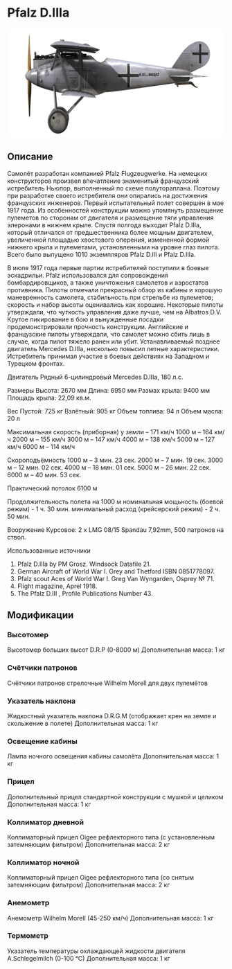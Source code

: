 # Pfalz D.IIIa

![pfalzd3a](../images/pfalzd3a.png)

## Описание

Самолёт разработан компанией Pfalz Flugzeugwerke. На немецких конструкторов произвел впечатление знаменитый французский истребитель Ньюпор, выполненный по схеме полутораплана. Поэтому при разработке своего истребителя они опирались на достижения французских инженеров. Первый испытательный полет совершен в мае 1917 года. Из особенностей конструкции можно упомянуть размещение пулеметов по сторонам от двигателя и размещение тяги управления элеронами в нижнем крыле. Спустя полгода выходит Pfalz D.IIIa, который отличался от предшественника более мощным двигателем, увеличенной площадью хвостового оперения, измененной формой нижнего крыла и пулеметами, установленными на уровне глаз пилота. Всего было выпущено 1010 экземпляров Pfalz D.III и Pfalz D.IIIa.

В июле 1917 года первые партии истребителей поступили в боевые эскадрильи. Pfalz использовался для сопровождения бомбардировщиков, а также уничтожения самолетов и аэростатов противника. Пилоты отмечали прекрасный обзор из кабины и хорошую маневренность самолета, стабильность при стрельбе из пулеметов; скорость и набор высоты оценивались как хорошие. Некоторые пилоты утверждали, что чуткость управления даже лучше, чем на Albatros D.V. Крутое пикирование в бою и вынужденные посадки продемонстрировали прочность конструкции. Английские и французские пилоты утверждали, что самолет можно сбить лишь в случае, когда пилот тяжело ранен или убит. Устанавливаемый позднее двигатель Mercedes D.IIIa, несколько повысил летные характеристики. Истребитель принимал участие в боевых действиях на Западном и Турецком фронтах.


Двигатель
Рядный 6-цилиндровый Mercedes D.IIIa, 180 л.с.

Размеры
Высота: 2670 мм
Длина: 6950 мм
Размах крыла: 9400 мм
Площадь крыла: 22,09 кв.м.

Вес
Пустой: 725 кг
Взлётный: 905 кг 
Объем топлива: 94 л
Объем масла: 20 л

Максимальная скорость (приборная)
у земли – 171 км/ч
1000 м – 164 км/ч
2000 м – 155 км/ч
3000 м – 147 км/ч
4000 м – 138 км/ч
5000 м – 127 км/ч
6000 м – 114 км/ч

Скороподъёмность
1000 м –  3 мин. 23 сек.
2000 м –  7 мин. 19 сек.
3000 м – 12 мин. 02 сек.
4000 м – 18 мин. 01 сек.
5000 м – 26 мин. 22 сек.
6000 м – 40 мин. 53 сек.

Практический потолок 6100 м

Продолжительность полета на 1000 м
номинальная мощьность (боевой режим) - 1 ч. 30 мин.
минимальный расход (крейсерский режим) - 2 ч. 50 мин.

Вооружение
Курсовое: 2 х LMG 08/15 Spandau 7,92mm, 500 патронов на ствол.

Использованные источники
1) Pfalz D.IIIa by PM Grosz. Windsock Datafile 21.
2) German Aircraft of World War I. Grey and Thetford ISBN 0851778097.
3) Pfalz scout Aces of World War I.  Greg Van Wyngarden, Osprey № 71.
4) Flight magazine, Aprel 1918.
5) The Pfalz D.III , Profile Publications Number 43.

## Модификации


### Высотомер

Высотомер больших высот D.R.P (0-8000 м)
Дополнительная масса: 1 кг


### Счётчики патронов

Счётчики патронов стрелочные Wilhelm Morell для двух пулемётов


### Указатель наклона

Жидкостный указатель наклона D.R.G.M (отображает крен на земле и скольжение в полете)
Дополнительная масса: 1 кг


### Освещение кабины

Лампа ночного освещения кабины самолёта
Дополнительная масса: 1 кг


### Прицел

Дополнительный прицел стандартной конструкции с мушкой и целиком
Дополнительная масса: 1 кг


### Коллиматор дневной

Коллиматорный прицел Oigee рефлекторного типа (с установленным затемняющим фильтром)
Дополнительная масса: 2 кг


### Коллиматор ночной

Коллиматорный прицел Oigee рефлекторного типа (со снятым затемняющим фильтром)
Дополнительная масса: 2 кг


### Анемометр

Анемометр Wilhelm Morell (45-250 км/ч)
Дополнительная масса: 1 кг


### Термометр

Указатель температуры охлаждающей жидкости двигателя A.Schlegelmilch (0-100 °C)
Дополнительная масса: 1 кг
